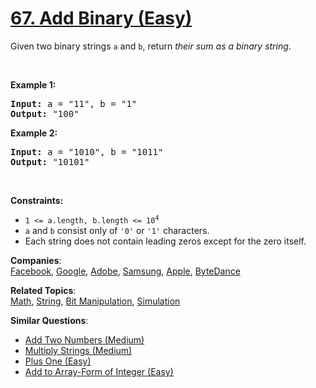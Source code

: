 # [67. Add Binary (Easy)](https://leetcode.com/problems/add-binary/)

<p>Given two binary strings <code>a</code> and <code>b</code>, return <em>their sum as a binary string</em>.</p>

<p>&nbsp;</p>
<p><strong>Example 1:</strong></p>
<pre><strong>Input:</strong> a = "11", b = "1"
<strong>Output:</strong> "100"
</pre><p><strong>Example 2:</strong></p>
<pre><strong>Input:</strong> a = "1010", b = "1011"
<strong>Output:</strong> "10101"
</pre>
<p>&nbsp;</p>
<p><strong>Constraints:</strong></p>

<ul>
	<li><code>1 &lt;= a.length, b.length &lt;= 10<sup>4</sup></code></li>
	<li><code>a</code> and <code>b</code> consist&nbsp;only of <code>'0'</code> or <code>'1'</code> characters.</li>
	<li>Each string does not contain leading zeros except for the zero itself.</li>
</ul>

**Companies**:  
[Facebook](https://leetcode.com/company/facebook), [Google](https://leetcode.com/company/google), [Adobe](https://leetcode.com/company/adobe), [Samsung](https://leetcode.com/company/samsung), [Apple](https://leetcode.com/company/apple), [ByteDance](https://leetcode.com/company/bytedance)

**Related Topics**:  
[Math](https://leetcode.com/tag/math/), [String](https://leetcode.com/tag/string/), [Bit Manipulation](https://leetcode.com/tag/bit-manipulation/), [Simulation](https://leetcode.com/tag/simulation/)

**Similar Questions**:

- [Add Two Numbers (Medium)](https://leetcode.com/problems/add-two-numbers/)
- [Multiply Strings (Medium)](https://leetcode.com/problems/multiply-strings/)
- [Plus One (Easy)](https://leetcode.com/problems/plus-one/)
- [Add to Array-Form of Integer (Easy)](https://leetcode.com/problems/add-to-array-form-of-integer/)
